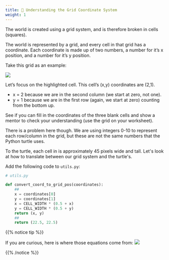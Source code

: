 ```yaml
---
title: 🎯 Understanding the Grid Coordinate System
weight: 1
---
```


The world is created using a grid system, and is therefore broken in cells (squares).

The world is represented by a grid, and every cell in that grid has a coordinate. Each coordinate is made up of two numbers, a number for it’s x position, and a number for it’s y position.

Take this grid as an example:

![](../../images/grid.png)

Let’s focus on the highlighted cell. This cell’s (x,y) coordinates are (2,1).

-   x = 2 because we are in the second column (we start at zero, not one).
-   y = 1 because we are in the first row (again, we start at zero) counting from the bottom up.

See if you can fill in the coordinates of the three blank cells and show a mentor to check your understanding (use the grid on your worksheet).

There is a problem here though.
We are using integers 0-10 to represent each row/column in the grid, but these are not the same numbers that the Python turtle uses.

To the turtle, each cell in is approximately 45 pixels wide and tall.
Let's look at how to translate between our grid system and the turtle's.

Add the following code to `utils.py`:

```python
# utils.py

def convert_coord_to_grid_pos(coordinates):
    ##
    x = coordinates[0]
    y = coordinates[1]
    x = CELL_WIDTH * (0.5 + x)
    y = CELL_WIDTH * (0.5 + y)
    return (x, y)
    ##
    return (22.5, 22.5)
```

{{% notice tip %}}

If you are curious, here is where those equations come from: ![](../../images/coordinate-math.png)

{{% /notice %}}

